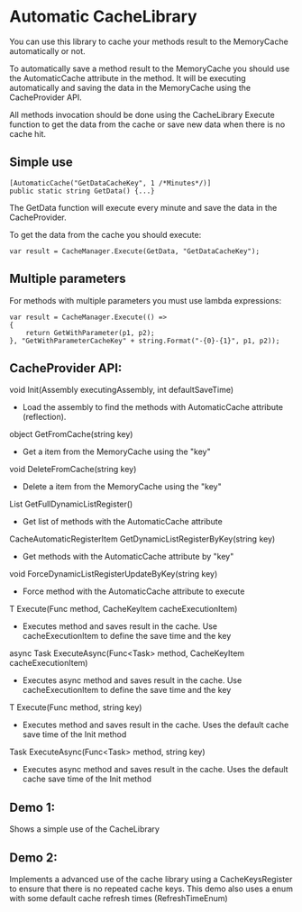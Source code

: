 # Automatic CacheLibrary 

You can use this library to cache your methods result to the MemoryCache automatically or not.

To automatically save a method result to the MemoryCache you should use the AutomaticCache attribute in the method. It will be executing automatically and saving the data in the MemoryCache using the CacheProvider API.

All methods invocation should be done using the CacheLibrary Execute function to get the data from the cache or save new data when there is no cache hit.

## Simple use

```
[AutomaticCache("GetDataCacheKey", 1 /*Minutes*/)]
public static string GetData() {...}
```

The GetData function will execute every minute and save the data in the CacheProvider.



To get the data from the cache you should execute:

```
var result = CacheManager.Execute(GetData, "GetDataCacheKey");
```


## Multiple parameters 

For methods with multiple parameters you must use lambda expressions:

```
var result = CacheManager.Execute(() =>
{
	return GetWithParameter(p1, p2);
}, "GetWithParameterCacheKey" + string.Format("-{0}-{1}", p1, p2));
```


## CacheProvider API:


void Init(Assembly executingAssembly, int defaultSaveTime)
- Load the assembly to find the methods with AutomaticCache attribute (reflection).

object GetFromCache(string key)
- Get a item from the MemoryCache using the "key"

void DeleteFromCache(string key)
- Delete a item from the MemoryCache using the "key"

List<CacheAutomaticRegisterItem> GetFullDynamicListRegister()
- Get list of methods with the AutomaticCache attribute

CacheAutomaticRegisterItem GetDynamicListRegisterByKey(string key)
- Get methods with the AutomaticCache attribute by "key"

void ForceDynamicListRegisterUpdateByKey(string key)
- Force method with the AutomaticCache attribute to execute

T Execute<T>(Func<T> method, CacheKeyItem cacheExecutionItem)
- Executes method and saves result in the cache. Use cacheExecutionItem to define the save time and the key

async Task<T> ExecuteAsync<T>(Func<Task<T>> method, CacheKeyItem cacheExecutionItem)
- Executes async method and saves result in the cache. Use cacheExecutionItem to define the save time and the key

T Execute<T>(Func<T> method, string key)
- Executes method and saves result in the cache. Uses the default cache save time of the Init method

Task<T> ExecuteAsync<T>(Func<Task<T>> method, string key)
- Executes async method and saves result in the cache. Uses the default cache save time of the Init method




## Demo 1:
Shows a simple use of the CacheLibrary


## Demo 2:
Implements a advanced use of the cache library using a CacheKeysRegister to ensure that there is no repeated cache keys.
This demo also uses a enum with some default cache refresh times (RefreshTimeEnum)


